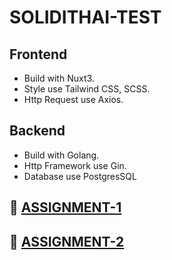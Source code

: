 # **SOLIDITHAI-TEST**

## **Frontend**
- Build with Nuxt3.
- Style use Tailwind CSS, SCSS.
- Http Request use Axios.

## **Backend**
- Build with Golang.
- Http Framework use Gin.
- Database use PostgresSQL

## 🔗 **[ASSIGNMENT-1](https://github.com/tigerbaboon/solidithai-test/tree/main/assignment1)**
## 🔗 **[ASSIGNMENT-2](https://github.com/tigerbaboon/solidithai-test/tree/main/assignment2)**